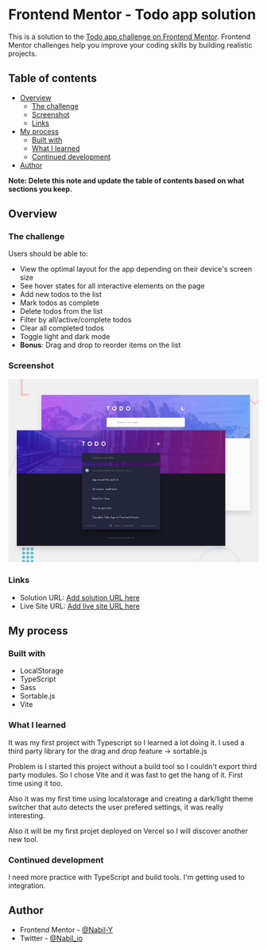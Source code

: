 # Frontend Mentor - Todo app solution

This is a solution to the [Todo app challenge on Frontend Mentor](https://www.frontendmentor.io/challenges/todo-app-Su1_KokOW). Frontend Mentor challenges help you improve your coding skills by building realistic projects.

## Table of contents

- [Overview](#overview)
  - [The challenge](#the-challenge)
  - [Screenshot](#screenshot)
  - [Links](#links)
- [My process](#my-process)
  - [Built with](#built-with)
  - [What I learned](#what-i-learned)
  - [Continued development](#continued-development)
- [Author](#author)

**Note: Delete this note and update the table of contents based on what sections you keep.**

## Overview

### The challenge

Users should be able to:

- View the optimal layout for the app depending on their device's screen size
- See hover states for all interactive elements on the page
- Add new todos to the list
- Mark todos as complete
- Delete todos from the list
- Filter by all/active/complete todos
- Clear all completed todos
- Toggle light and dark mode
- **Bonus**: Drag and drop to reorder items on the list

### Screenshot

![Design preview for the Todo app coding challenge](./design/desktop-preview.jpg)

### Links

- Solution URL: [Add solution URL here](https://www.frontendmentor.io/solutions/todo-app-with-ts-sass-and-vite-BJHROE3Bq)
- Live Site URL: [Add live site URL here](https://to-do-list-v2-ten.vercel.app/)

## My process

### Built with

- LocalStorage
- TypeScript
- Sass
- Sortable.js
- Vite

### What I learned

It was my first project with Typescript so I learned a lot doing it. I used a third party library for the drag and drop feature -> sortable.js

Problem is I started this project without a build tool so I couldn't export third party modules. So I chose Vite and it was fast to get the hang of it. First time using it too.

Also it was my first time using localstorage and creating a dark/light theme switcher that auto detects the user prefered settings, it was really interesting.

Also it will be my first projet deployed on Vercel so I will discover another new tool.

### Continued development

I need more practice with TypeScript and build tools. I'm getting used to integration.

## Author

- Frontend Mentor - [@Nabil-Y](https://www.frontendmentor.io/profile/Nabil-Y)
- Twitter - [@Nabil_io](https://www.twitter.com/nabil_io)
